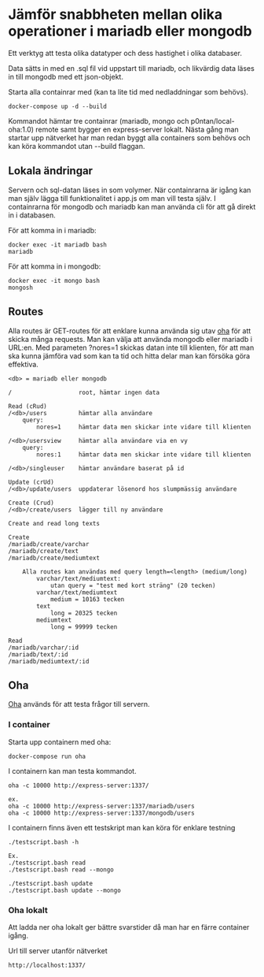 # Jämför snabbheten mellan olika operationer i mariadb eller mongodb
Ett verktyg att testa olika datatyper och dess hastighet i olika databaser.

Data sätts in med en .sql fil vid uppstart till mariadb, och likvärdig data läses in till mongodb med ett json-objekt.

Starta alla containrar med (kan ta lite tid med nedladdningar som behövs).
```
docker-compose up -d --build
```

Kommandot hämtar tre containrar (mariadb, mongo och p0ntan/local-oha:1.0) remote samt bygger en express-server lokalt. Nästa gång man startar upp nätverket har man redan byggt alla containers som behövs och kan köra kommandot utan --build flaggan.

## Lokala ändringar

Servern och sql-datan läses in som volymer. När containrarna är igång kan man själv lägga till funktionalitet i app.js om man vill testa själv. I containrarna för mongodb och mariadb kan man använda cli för att gå direkt in i databasen.

För att komma in i mariadb:
```
docker exec -it mariadb bash
mariadb
```

För att komma in i mongodb:
```
docker exec -it mongo bash
mongosh
```

## Routes
Alla routes är GET-routes för att enklare kunna använda sig utav [oha](https://github.com/hatoo/oha) för att skicka många requests. Man kan välja att använda mongodb eller mariadb i URL:en. Med parameten ?nores=1 skickas datan inte till klienten, för att man ska kunna jämföra vad som kan ta tid och hitta delar man kan försöka göra effektiva.

```
<db> = mariadb eller mongodb

/                   root, hämtar ingen data

Read (cRud)
/<db>/users         hämtar alla användare
    query:
        nores=1     hämtar data men skickar inte vidare till klienten

/<db>/usersview     hämtar alla användare via en vy
    query:
        nores:1     hämtar data men skickar inte vidare till klienten

/<db>/singleuser    hämtar användare baserat på id

Update (crUd)
/<db>/update/users  uppdaterar lösenord hos slumpmässig användare

Create (Crud)
/<db>/create/users  lägger till ny användare

Create and read long texts

Create
/mariadb/create/varchar
/mariadb/create/text
/mariadb/create/mediumtext

    Alla routes kan användas med query length=<length> (medium/long)
        varchar/text/mediumtext:
            utan query = "test med kort sträng" (20 tecken) 
        varchar/text/mediumtext
            medium = 10163 tecken
        text
            long = 20325 tecken
        mediumtext
            long = 99999 tecken

Read
/mariadb/varchar/:id
/mariadb/text/:id
/mariadb/mediumtext/:id

``` 

## Oha

[Oha](https://github.com/hatoo/oha) används för att testa frågor till servern.

### I container
Starta upp containern med oha:
```
docker-compose run oha
```

I containern kan man testa kommandot.

```
oha -c 10000 http://express-server:1337/

ex.
oha -c 10000 http://express-server:1337/mariadb/users
oha -c 10000 http://express-server:1337/mongodb/users
```

I containern finns även ett testskript man kan köra för enklare testning
```
./testscript.bash -h

Ex.
./testscript.bash read
./testscript.bash read --mongo

./testscript.bash update
./testscript.bash update --mongo
```

### Oha lokalt

Att ladda ner oha lokalt ger bättre svarstider då man har en färre container igång.

Url till server utanför nätverket
```
http://localhost:1337/
```
